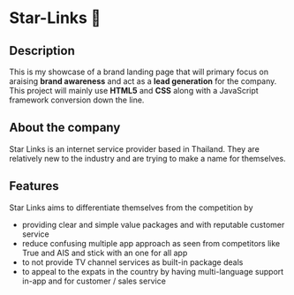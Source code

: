 # Star-Links 🌠


## Description
This is my showcase of a brand landing page that will primary focus on araising **brand awareness** and act as a **lead generation** for the company. This project will mainly use **HTML5** and **CSS** along with a JavaScript framework conversion down the line.

## About the company 
Star Links is an internet service provider based in Thailand. They are relatively new to the industry and are trying to make a name for themselves. 


## Features 
Star Links aims to differentiate themselves from the competition by 

- providing clear and simple value packages and with reputable customer service
- reduce confusing multiple app approach as seen from competitors like True and AIS and stick with an one for all app
- to not provide TV channel services as built-in package deals
- to appeal to the expats in the country by having multi-language support in-app and for customer / sales service

